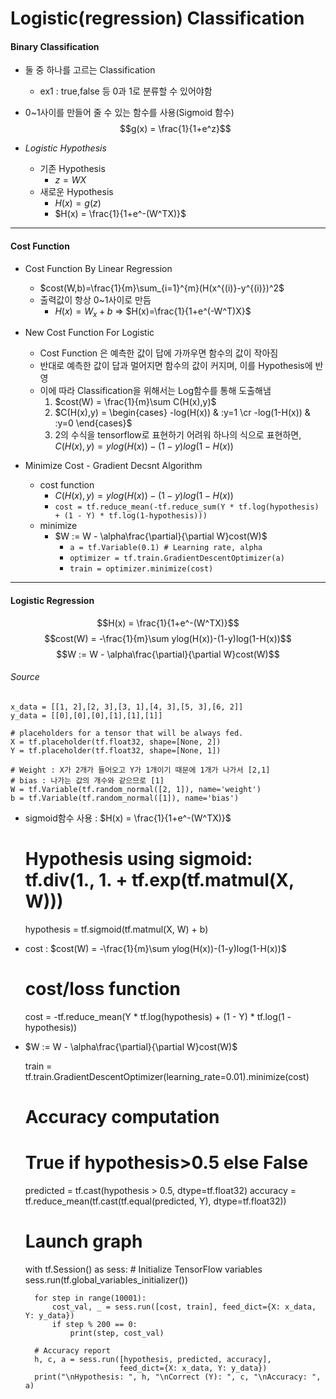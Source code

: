 <head>
    <script type="text/x-mathjax-config">
       MathJax.Hub.Config({tex2jax: {inlineMath: [['$','$'], ['\\(','\\)']]}});
    </script>
    <script type="text/javascript" 
            src="http://cdn.mathjax.org/mathjax/latest/MathJax.js?config=TeX-AMS-MML_HTMLorMML">
    </script>
</head>

# Logistic(regression) Classification

#### Binary Classification
- 둘 중 하나를 고르는 Classification
    + ex1 : true,false 등 0과 1로 분류할 수 있어야함
- 0~1사이를 만들어 줄 수 있는 함수를 사용(Sigmoid 함수)
$$g(x) = \frac{1}{1+e^z}$$

- *Logistic Hypothesis*  
    + 기존 Hypothesis
        * $z=WX$
    + 새로운 Hypothesis
        * $H(x)=g(z)$
        * $H(x) = \frac{1}{1+e^-(W^TX)}$
---
#### Cost Function
- Cost Function By Linear Regression
    - $cost(W,b)=\frac{1}{m}\sum_{i=1}^{m}(H(x^{(i)}-y^{(i)})^2$
    - 출력값이 항상 0~1사이로 만듬
        + $H(x) = W_x + b$ => $H(x)=\frac{1}{1+e^(-W^T)X}$ 

- New Cost Function For Logistic
    + Cost Function 은 예측한 값이 답에 가까우면 함수의 값이 작아짐
    + 반대로 예측한 값이 답과 멀어지면 함수의 값이 커지며, 이를 Hypothesis에 반영
    + 이에 따라 Classification을 위해서는 Log함수를 통해 도출해냄
        1. $cost(W) = \frac{1}{m}\sum C(H(x),y)$
        2. $C(H(x),y) = \begin{cases} -log(H(x)) & :y=1 \cr -log(1-H(x)) & :y=0 \end{cases}$
        3. 2의 수식을 tensorflow로 표현하기 어려워 하나의 식으로 표현하면, $C(H(x),y) = ylog(H(x))-(1-y)log(1-H(x))$
- Minimize Cost - Gradient Decsnt Algorithm
    - cost function  
        - $C(H(x),y) = ylog(H(x))-(1-y)log(1-H(x))$
        - `cost = tf.reduce_mean(-tf.reduce_sum(Y * tf.log(hypothesis) + (1 - Y) * tf.log(1-hypothesis)))`
    - minimize
        + $W := W - \alpha\frac{\partial}{\partial W}cost(W)$
            - `a = tf.Variable(0.1) # Learning rate, alpha`
            - `optimizer = tf.train.GradientDescentOptimizer(a)`
            - `train = optimizer.minimize(cost)`
---
#### Logistic Regression
$$H(x) = \frac{1}{1+e^-(W^TX)}$$
$$cost(W) = -\frac{1}{m}\sum ylog(H(x))-(1-y)log(1-H(x))$$
$$W := W - \alpha\frac{\partial}{\partial W}cost(W)$$

###### Source
    x_data = [[1, 2],[2, 3],[3, 1],[4, 3],[5, 3],[6, 2]]
    y_data = [[0],[0],[0],[1],[1],[1]]

    # placeholders for a tensor that will be always fed.
    X = tf.placeholder(tf.float32, shape=[None, 2])
    Y = tf.placeholder(tf.float32, shape=[None, 1])

    # Weight : X가 2개가 들어오고 Y가 1개이기 때문에 1개가 나가서 [2,1]
    # bias : 나가는 값의 개수와 같으므로 [1]
    W = tf.Variable(tf.random_normal([2, 1]), name='weight')
    b = tf.Variable(tf.random_normal([1]), name='bias')

- sigmoid함수 사용 : $H(x) = \frac{1}{1+e^-(W^TX)}$  


    # Hypothesis using sigmoid: tf.div(1., 1. + tf.exp(tf.matmul(X, W)))
    hypothesis = tf.sigmoid(tf.matmul(X, W) + b)

- cost : $cost(W) = -\frac{1}{m}\sum ylog(H(x))-(1-y)log(1-H(x))$


    # cost/loss function
    cost = -tf.reduce_mean(Y * tf.log(hypothesis) + (1 - Y) *
                           tf.log(1 - hypothesis))

- $W := W - \alpha\frac{\partial}{\partial W}cost(W)$


    train = tf.train.GradientDescentOptimizer(learning_rate=0.01).minimize(cost)

    # Accuracy computation
    # True if hypothesis>0.5 else False
    predicted = tf.cast(hypothesis > 0.5, dtype=tf.float32)
    accuracy = tf.reduce_mean(tf.cast(tf.equal(predicted, Y), dtype=tf.float32))

    # Launch graph
    with tf.Session() as sess:
        # Initialize TensorFlow variables
        sess.run(tf.global_variables_initializer())

        for step in range(10001):
            cost_val, _ = sess.run([cost, train], feed_dict={X: x_data, Y: y_data})
            if step % 200 == 0:
                print(step, cost_val)

        # Accuracy report
        h, c, a = sess.run([hypothesis, predicted, accuracy],
                           feed_dict={X: x_data, Y: y_data})
        print("\nHypothesis: ", h, "\nCorrect (Y): ", c, "\nAccuracy: ", a)

